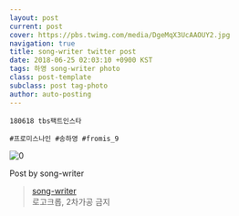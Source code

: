 ```yaml
---
layout: post
current: post
cover: https://pbs.twimg.com/media/DgeMqX3UcAAOUY2.jpg
navigation: true
title: song-writer twitter post
date: 2018-06-25 02:03:10 +0900 KST
tags: 하영 song-writer photo
class: post-template
subclass: post tag-photo
author: auto-posting
---
```


```  
180618 tbs팩트인스타  
  
#프로미스나인 #송하영 #fromis_9  

```

![0](https://pbs.twimg.com/media/DgeMqX3UcAAOUY2.jpg)


Post by song-writer

> [song-writer](https://twitter.com/970929_love)  
  로고크롭, 2차가공 금지
